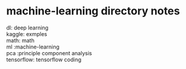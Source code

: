 # machine-learning directory notes
dl: deep learning <br />
kaggle: exmples  <br />
math: math <br />
ml :machine-learning  <br />
pca :principle component analysis  <br />
tensorflow: tensorflow coding  <br />


	
